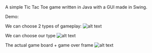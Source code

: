 A simple Tic Tac Toe game written in Java with a GUI made in Swing.

Demo:

We can choose 2 types of gameplay:
![alt text](https://github.com/spitomot/Java-Tic-Tac-Toe-with-GUI/blob/master/p1.PNG)

We can choose our type
![alt text](https://github.com/spitomot/Java-Tic-Tac-Toe-with-GUI/blob/master/p2.PNG)

The actual game board + game over frame
![alt text](https://github.com/spitomot/Java-Tic-Tac-Toe-with-GUI/blob/master/p3.PNG)

